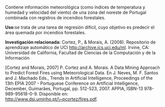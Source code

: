 Contiene información meteorológica (como índices de temperatura y humedad y velocidad del viento) de una zona del noreste de Portugal combinada con registros de incendios forestales.<p> </p><b>Uso:</b>se trata de una tarea de regresión difícil, cuyo objetivo es predecir el área quemada por incendios forestales. <p> </p><b>Investigación relacionada:</b> Cortez, P., & Morais, A. (2008). Repositorio de aprendizaje automático de UCI <a href="http://archive.ics.uci.edu/ml">http://archive.ics.uci.edu/ml</a>. Irvine, CA: Universidad de California, Facultad de Ciencias de la Computación y de la Información <p> </p>[Cortez and Morais, 2007] P. Cortez and A. Morais. A Data Mining Approach to Predict Forest Fires using Meteorological Data. En J. Neves, M. F. Santos and J. Machado Eds., Trends in Artificial Intelligence, Proceedings of the 13th EPIA 2007 - Portuguese Conference on Artificial Intelligence, December, Guimarães, Portugal, pp. 512-523, 2007. APPIA, ISBN-13 978-989-95618-0-9. Disponible en: <a href="http://www.dsi.uminho.pt/~pcortez/fires.pdf">http://www.dsi.uminho.pt/\~pcortez/fires.pdf</a>.

<!---HONumber=August15_HO6-->